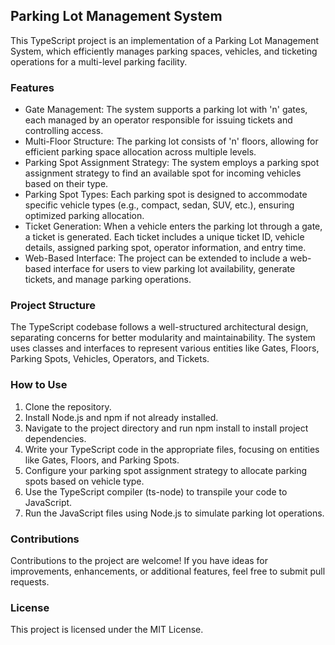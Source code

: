 ## Parking Lot Management System
This TypeScript project is an implementation of a Parking Lot Management System, which efficiently manages parking spaces, vehicles, and ticketing operations for a multi-level parking facility.

### Features
* Gate Management: The system supports a parking lot with 'n' gates, each managed by an operator responsible for issuing tickets and controlling access.
* Multi-Floor Structure: The parking lot consists of 'n' floors, allowing for efficient parking space allocation across multiple levels.
* Parking Spot Assignment Strategy: The system employs a parking spot assignment strategy to find an available spot for incoming vehicles based on their type.
* Parking Spot Types: Each parking spot is designed to accommodate specific vehicle types (e.g., compact, sedan, SUV, etc.), ensuring optimized parking allocation.
* Ticket Generation: When a vehicle enters the parking lot through a gate, a ticket is generated. Each ticket includes a unique ticket ID, vehicle details, assigned parking spot, operator information, and entry time.
* Web-Based Interface: The project can be extended to include a web-based interface for users to view parking lot availability, generate tickets, and manage parking operations.

### Project Structure
The TypeScript codebase follows a well-structured architectural design, separating concerns for better modularity and maintainability. The system uses classes and interfaces to represent various entities like Gates, Floors, Parking Spots, Vehicles, Operators, and Tickets.

### How to Use
1. Clone the repository.
2. Install Node.js and npm if not already installed.
3. Navigate to the project directory and run npm install to install project dependencies.
4. Write your TypeScript code in the appropriate files, focusing on entities like Gates, Floors, and Parking Spots.
5. Configure your parking spot assignment strategy to allocate parking spots based on vehicle type.
5. Use the TypeScript compiler (ts-node) to transpile your code to JavaScript.
6. Run the JavaScript files using Node.js to simulate parking lot operations.

### Contributions
Contributions to the project are welcome! If you have ideas for improvements, enhancements, or additional features, feel free to submit pull requests.

### License
This project is licensed under the MIT License.
